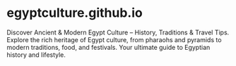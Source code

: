 # egyptculture.github.io
Discover Ancient &amp; Modern Egypt Culture – History, Traditions &amp; Travel Tips. Explore the rich heritage of Egypt culture, from pharaohs and pyramids to modern traditions, food, and festivals. Your ultimate guide to Egyptian history and lifestyle.
